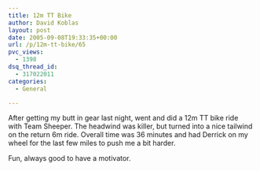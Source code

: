 ```yaml
---
title: 12m TT Bike
author: David Koblas
layout: post
date: 2005-09-08T19:33:35+00:00
url: /p/12m-tt-bike/65
pvc_views:
  - 1398
dsq_thread_id:
  - 317022011
categories:
  - General

---
```

<p class="keitai_text">
  After getting my butt in gear last night, went and did a 12m TT bike ride<br /> with Team Sheeper. The headwind was killer, but turned into a nice tailwind<br /> on the return 6m ride. Overall time was 36 minutes and had Derrick on my<br /> wheel for the last few miles to push me a bit harder.
</p>

Fun, always good to have a motivator.